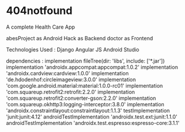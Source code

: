# 404notfound
A complete Health Care App

abesProject as Android
Hack as Backend
doctor as Frontend

Technologies Used :
Django 
Angular JS
Android Studio

dependencies :
    implementation fileTree(dir: 'libs', include: ['*.jar'])
    implementation 'androidx.appcompat:appcompat:1.0.2'
    implementation 'androidx.cardview:cardview:1.0.0'
    implementation 'de.hdodenhof:circleimageview:3.0.0'
    implementation 'com.google.android.material:material:1.0.0-rc01'
    implementation 'com.squareup.retrofit2:retrofit:2.2.0'
    implementation 'com.squareup.retrofit2:converter-gson:2.2.0'
    implementation 'com.squareup.okhttp3:logging-interceptor:3.8.0'
    implementation 'androidx.constraintlayout:constraintlayout:1.1.3'
    testImplementation 'junit:junit:4.12'
    androidTestImplementation 'androidx.test.ext:junit:1.1.0'
    androidTestImplementation 'androidx.test.espresso:espresso-core:3.1.1'

